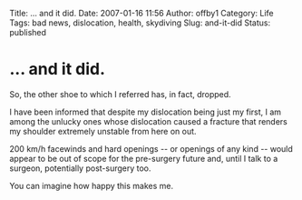 Title: ... and it did.
Date: 2007-01-16 11:56
Author: offby1
Category: Life
Tags: bad news, dislocation, health, skydiving
Slug: and-it-did
Status: published

# ... and it did.

So, the other shoe to which I referred has, in fact, dropped.

I have been informed that despite my dislocation being just my first, I
am among the unlucky ones whose dislocation caused a fracture that
renders my shoulder extremely unstable from here on out.

200 km/h facewinds and hard openings -- or openings of any kind -- would
appear to be out of scope for the pre-surgery future and, until I talk
to a surgeon, potentially post-surgery too.

You can imagine how happy this makes me.